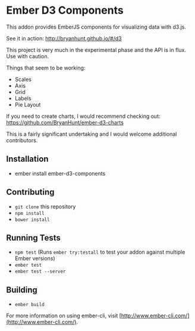 # Ember D3 Components

This addon provides EmberJS components for visualizing data with d3.js.

See it in action: http://bryanhunt.github.io/#/d3

This project is very much in the experimental phase and the API is in flux.  
Use with caution.

Things that seem to be working:
* Scales
* Axis
* Grid
* Labels
* Pie Layout

If you need to create charts, I would recommend checking out: https://github.com/BryanHunt/ember-d3-charts

This is a fairly significant undertaking and I would welcome additional contributors.

## Installation

* ember install ember-d3-components

## Contributing

* `git clone` this repository
* `npm install`
* `bower install`

## Running Tests

* `npm test` (Runs `ember try:testall` to test your addon against multiple Ember versions)
* `ember test`
* `ember test --server`

## Building

* `ember build`

For more information on using ember-cli, visit [http://www.ember-cli.com/](http://www.ember-cli.com/).
